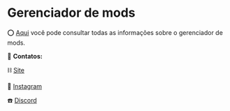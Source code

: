 # Gerenciador de mods

⭕ [Aqui](https://github.com/Wortex-Store/Gerenciador-de-mods/wiki/Gerenciador-de-mods) você pode consultar todas as informações sobre o gerenciador de mods.

📲 **Contatos:**

⛓️ [Site](http://wortexstore.com.br/)

💾 [Instagram](https://instagram.com/wortexstore)

☎️ [Discord](https://discord.gg/wortex)
